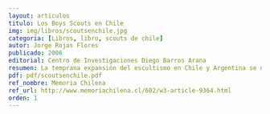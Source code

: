 ```yaml
---
layout: articulos
titulo: Los Boys Scouts en Chile
img: img/libros/scoutsenchile.jpg
categoria: [Libros, libro, scouts de chile]
autor: Jorge Rojas Flores
publicado: 2006
editorial: Centro de Investigaciones Diego Barros Arana
resumen: La temprana expansión del escultismo en Chile y Argentina se debe mucho a una circunstancia especial que alentó a su difusión la visita de Baden Powell en 1909. Esto se debía a que el ambiente intelectual y político de Latinoamérica ya era receptivo a las experiencias educativas que se desarrollaban en Estados Unidos y Europa.
pdf: pdf/scoutsenchile.pdf
ref_nombre: Memoria Chilena
ref_url: http://www.memoriachilena.cl/602/w3-article-9364.html
orden: 1
---
```


